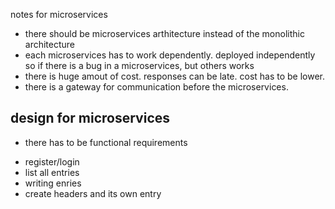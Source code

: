 notes for microservices

* there should be microservices arthitecture instead of the monolithic architecture  
* each microservices has to work dependently. deployed independently so if there is a bug in a microservices, but others works
* there is huge amout of cost. responses can be late. cost has to be lower. 
* there is a gateway for communication before the microservices. 


## design for microservices 
* there has to be functional requirements
 - register/login
 - list all entries
 - writing enries
 - create headers and its own entry 
 